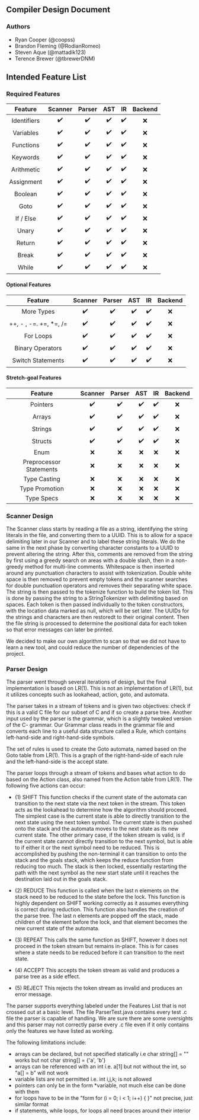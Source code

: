 ## Compiler Design Document

### Authors
* Ryan Cooper (@coopss)
* Brandon Fleming (@RodianRomeo)
* Steven Aque (@mattadik123)
* Terence Brewer (@tbrewerDNM)

## Intended Feature List
### Required Features
| Feature     | Scanner            | Parser              | AST                 | IR                  | Backend             |
| :--------:  | :----------------: | :-----------------: | :-----------------: | :-----------------: | :-----------------: |
| Identifiers | :heavy_check_mark: | :heavy_check_mark:  | :heavy_check_mark:  | :heavy_check_mark:  | :x:                 |
| Variables   | :heavy_check_mark: | :heavy_check_mark:  | :heavy_check_mark:  | :heavy_check_mark:  | :x:                 |
| Functions   | :heavy_check_mark: | :heavy_check_mark:  | :heavy_check_mark:  | :heavy_check_mark:  | :x:                 |
| Keywords    | :heavy_check_mark: | :heavy_check_mark:  | :heavy_check_mark:  | :heavy_check_mark:  | :x:                 |
| Arithmetic  | :heavy_check_mark: | :heavy_check_mark:  | :heavy_check_mark:  | :heavy_check_mark:  | :x:                 |
| Assignment  | :heavy_check_mark: | :heavy_check_mark:  | :heavy_check_mark:  | :heavy_check_mark:  | :x:                 |
| Boolean     | :heavy_check_mark: | :heavy_check_mark:  | :heavy_check_mark:  | :heavy_check_mark:  | :x:                 |
| Goto        | :heavy_check_mark: | :heavy_check_mark:  | :heavy_check_mark:  | :heavy_check_mark:  | :x:                 |
| If / Else   | :heavy_check_mark: | :heavy_check_mark:  | :heavy_check_mark:  | :heavy_check_mark:  | :x:                 |
| Unary       | :heavy_check_mark: | :heavy_check_mark:  | :heavy_check_mark:  | :heavy_check_mark:  | :x:                 |
| Return      | :heavy_check_mark: | :heavy_check_mark:  | :heavy_check_mark:  | :heavy_check_mark:  | :x:                 |
| Break       | :heavy_check_mark: | :heavy_check_mark:  | :heavy_check_mark:  | :heavy_check_mark:  | :x:                 |
| While       | :heavy_check_mark: | :heavy_check_mark:  | :heavy_check_mark:  | :heavy_check_mark:  | :x:                 |
#### Optional Features
| Feature                 | Scanner            | Parser              | AST                 | IR                  | Backend             |
| :---------------------: | :----------------: | :-----------------: | :-----------------: | :-----------------: | :-----------------: |
| More Types              | :heavy_check_mark: | :heavy_check_mark:  | :heavy_check_mark:  | :heavy_check_mark:  | :x:                 |
| ++, - , -=. +=, \*=, /= | :heavy_check_mark: | :heavy_check_mark:  | :heavy_check_mark:  | :heavy_check_mark:  | :x:                 |
| For Loops               | :heavy_check_mark: | :heavy_check_mark:  | :heavy_check_mark:  | :heavy_check_mark:  | :x:                 |
| Binary Operators        | :heavy_check_mark: | :heavy_check_mark:  | :heavy_check_mark:  | :heavy_check_mark:  | :x:                 |
| Switch Statements       | :heavy_check_mark: | :heavy_check_mark:  | :heavy_check_mark:  | :heavy_check_mark:  | :x:                 |
#### Stretch-goal Features
| Feature                 | Scanner            | Parser              | AST                 | IR                  | Backend             |
| :---------------------: | :----------------: | :-----------------: | :-----------------: | :-----------------: | :-----------------: |
| Pointers                | :heavy_check_mark: | :heavy_check_mark:  | :heavy_check_mark:  | :heavy_check_mark:  | :x:                 |
| Arrays                  | :heavy_check_mark: | :heavy_check_mark:  | :heavy_check_mark:  | :heavy_check_mark:  | :x:                 |
| Strings                 | :heavy_check_mark: | :heavy_check_mark:  | :heavy_check_mark:  | :heavy_check_mark:  | :x:                 |
| Structs                 | :heavy_check_mark: | :heavy_check_mark:  | :heavy_check_mark:  | :heavy_check_mark:  | :x:                 |
| Enum                    | :x:                | :x:                 | :x:                 | :x:                 | :x:                 |
| Preprocessor Statements | :x:                | :x:                 | :x:                 | :x:                 | :x:                 |
| Type Casting            | :x:                | :x:                 | :x:                 | :x:                 | :x:                 |
| Type Promotion          | :x:                | :x:                 | :x:                 | :x:                 | :x:                 |
| Type Specs              | :x:                | :x:                 | :x:                 | :x:                 | :x:                 |

### Scanner Design
The Scanner class starts by reading a file as a string, identifying the string literals in the file, and converting them to a UUID. This is to allow for a space delimiting later in our Scanner and to label these string literals. We do the same in the next phase by converting character constants to a UUID to prevent altering the string. After this, comments are removed from the string by first using a greedy search on areas with a double slash, then in a non-greedy method for multi-line comments. Whitespace is then inserted around any punctuation characters to assist with tokenization. Double white space is then removed to prevent empty tokens and the scanner searches for double punctuation operators and removes their separating white space. The string is then passed to the tokenize function to build the token list. This is done by passing the string to a StringTokenizer with delimiting based on spaces. Each token is then passed individually to the token constructors, with the location data marked as null, which will be set later. The UUIDs for the strings and characters are then restoredt to their original content. Then the file string is processed to determine the positional data for each token so that error messages can later be printed.

We decided to make our own algorithm to scan so that we did not have to learn a new tool, and could reduce the number of dependencies of the project.

### Parser Design
The parser went through several iterations of design, but the final implementation is based on LR(1). This is not an implementation of LR(1), but it utilizes concepts such as lookahead, action, goto, and automata.

The parser takes in a stream of tokens and is given two objectives: check if this is a valid C file for our subset of C and if so create a parse tree. Another input used by the parser is the grammar, which is a slightly tweaked version of the C- grammar. Our Grammar class reads in the grammar file and converts each line to a useful data structure called a Rule, which contains left-hand-side and right-hand-side symbols.

The set of rules is used to create the Goto automata, named based on the Goto table from LR(1). This is a graph of the right-hand-side of each rule and the left-hand-side is the accept state.

The parser loops through a stream of tokens and bases what action to do based on the Action class, also named from the Action table from LR(1). The following five actions can occur:

* (1) SHIFT
This function checks if the current state of the automata can transition to the next state via the next token in the stream. This token acts as the lookahead to determine how the algorithm should proceed. The simplest case is the current state is able to directly transition to the next state using the next token symbol. The current state is then pushed onto the stack and the automata moves to the next state as its new current state. The other primary case, if the token stream is valid, is if the current state cannot directly transition to the next symbol, but is able to if either it or the next symbol need to be reduced. This is accomplished by pushing the non-terminal it can transition to onto the stack and the goals stack, which keeps the reduce function from reducing too much. The stack is then locked, essentially restarting the path with the next symbol as the new start state until it reaches the destination laid out in the goals stack.

* (2) REDUCE
This function is called when the last n elements on the stack need to be reduced to the state before the lock. This function is highly dependent on SHIFT working correctly as it assumes everything is correct during reduction. This function also handles the creation of the parse tree. The last n elements are popped off the stack, made children of the element before the lock, and that element becomes the new current state of the automata.

* (3) REPEAT
This calls the same function as SHIFT, however it does not proceed in the token stream but remains in-place. This is for cases where a state needs to be reduced before it can transition to the next state.

* (4) ACCEPT
This accepts the token stream as valid and produces a parse tree as a side effect.

* (5) REJECT
This rejects the token stream as invalid and produces an error message.

The parser supports everything labeled under the Features List that is not crossed out at a basic level. The file ParserTest.java contains every test .c file the parser is capable of handling. We are sure there are some oversights and this parser may not correctly parse every .c file even if it only contains only the features we have listed as working.

The following limitations include:
* arrays can be declared, but not specified statically i.e char string[] = "" works but not char string[] = {'a', 'b'}
* arrays can be referenced with an int i.e. a[1] but not without the int, so "a[] = b" will not work
* variable lists are not permitted i.e. int i,j,k; is not allowed
* pointers can only be in the form *variable, not much else can be done with them
* for loops have to be in the "form for (i = 0; i < 1; i++) {  }" not precise, just similar format
* if statements, while loops, for loops all need braces around their interior
